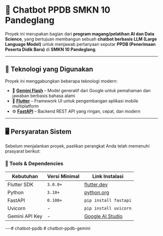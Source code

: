 # 🤖 Chatbot PPDB SMKN 10 Pandeglang

Proyek ini merupakan bagian dari **program magang/pelatihan AI dan Data Science**, yang bertujuan membangun sebuah **chatbot berbasis LLM (Large Language Model)** untuk menjawab pertanyaan seputar **PPDB (Penerimaan Peserta Didik Baru)** di **SMKN 10 Pandeglang**.

---

## 🧠 Teknologi yang Digunakan

Proyek ini menggabungkan beberapa teknologi modern:

- 💬 [**Gemini Flash**](https://deepmind.google/technologies/gemini/) – Model generatif dari Google untuk pemahaman dan jawaban berbasis bahasa alami
- 📱 [**Flutter**](https://flutter.dev/) – Framework UI untuk pengembangan aplikasi mobile multiplatform
- ⚙️ [**FastAPI**](https://fastapi.tiangolo.com/) – Backend REST API yang ringan, cepat, dan modern

---

## 🖥️ Persyaratan Sistem

Sebelum menjalankan proyek, pastikan perangkat Anda telah memenuhi prasyarat berikut:

### 🔧 Tools & Dependencies

| Kebutuhan         | Versi Minimal | Link Instalasi |
|-------------------|---------------|----------------|
| Flutter SDK       | `3.0.0+`       | [flutter.dev](https://docs.flutter.dev/get-started/install) |
| Python            | `3.10+`        | [python.org](https://www.python.org/downloads/) |
| FastAPI           | `0.100+`       | `pip install fastapi` |
| Uvicorn           | -             | `pip install uvicorn` |
| Gemini API Key    | -             | [Google AI Studio](https://aistudio.google.com/app/apikey) |

---#   c h a t b o t - p p d b  
 #   c h a t b o t - p p d b - g e m i n i  
 